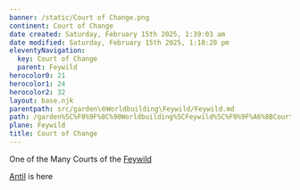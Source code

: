 ```yaml
---
banner: /static/Court of Change.png
continent: Court of Change
date created: Saturday, February 15th 2025, 1:39:03 am
date modified: Saturday, February 15th 2025, 1:10:20 pm
eleventyNavigation:
  key: Court of Change
  parent: Feywild
herocolor0: 21
herocolor1: 24
herocolor2: 32
layout: base.njk
parentpath: src/garden\🌐Worldbuilding\Feywild/Feywild.md
path: /garden%5C%F0%9F%8C%90Worldbuilding%5CFeywild%5C%F0%9F%A6%8BCourt%20of%20Change/Court%20of%20Change/
plane: Feywild
title: Court of Change
---
```


One of the Many Courts of the [Feywild](/garden/%F0%9F%8C%90Worldbuilding/Feywild)

[Antil](/garden/%F0%9F%8C%90Worldbuilding/Feywild/%F0%9F%A6%8BCourt%20of%20Change/Regions/Antil) is here